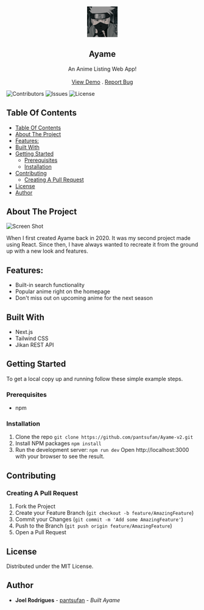 <br/>
<p align="center">
  <a href="https://github.com/pantsufan/Ayame-v2">
    <img src="https://raw.githubusercontent.com/pantsufan/pantsufan.github.io/main/apple-touch-icon.png" alt="Logo" width="80" height="80">
  </a>

  <h2 align="center">Ayame</h2>

  <p align="center">
    An Anime Listing Web App!
    <br/>
    <br/>
    <a href="https://ayamev2.vercel.app">View Demo</a>
    .
    <a href="https://github.com/pantsufan/Ayame-v2/issues">Report Bug</a>
  </p>
</p>

![Contributors](https://img.shields.io/github/contributors/pantsufan/Ayame-v2?color=dark-green) ![Issues](https://img.shields.io/github/issues/pantsufan/Ayame-v2) ![License](https://img.shields.io/github/license/pantsufan/Ayame-v2) 

## Table Of Contents

- [Table Of Contents](#table-of-contents)
- [About The Project](#about-the-project)
- [Features:](#features)
- [Built With](#built-with)
- [Getting Started](#getting-started)
  - [Prerequisites](#prerequisites)
  - [Installation](#installation)
- [Contributing](#contributing)
  - [Creating A Pull Request](#creating-a-pull-request)
- [License](#license)
- [Author](#author)

## About The Project

![Screen Shot](https://i.ibb.co/Sx6Bxv6/ayame.png)

When I first created Ayame back in 2020. It was my second project made using React. Since then, I have always wanted to recreate it from the ground up with a new look and features.

## Features:
- Built-in search functionality 
- Popular anime right on the homepage
- Don't miss out on upcoming anime for the next season

## Built With

- Next.js
- Tailwind CSS
- Jikan REST API

## Getting Started

To get a local copy up and running follow these simple example steps.

### Prerequisites

- npm


### Installation

1. Clone the repo
```git clone https://github.com/pantsufan/Ayame-v2.git```
2. Install NPM packages
```npm install```
3. Run the development server:
```npm run dev```
Open http://localhost:3000 with your browser to see the result.

## Contributing



### Creating A Pull Request

1. Fork the Project
2. Create your Feature Branch (`git checkout -b feature/AmazingFeature`)
3. Commit your Changes (`git commit -m 'Add some AmazingFeature'`)
4. Push to the Branch (`git push origin feature/AmazingFeature`)
5. Open a Pull Request

## License

Distributed under the MIT License. 

## Author

* **Joel Rodrigues** - [pantsufan](https://github.com/pantsufan/) - *Built Ayame*

